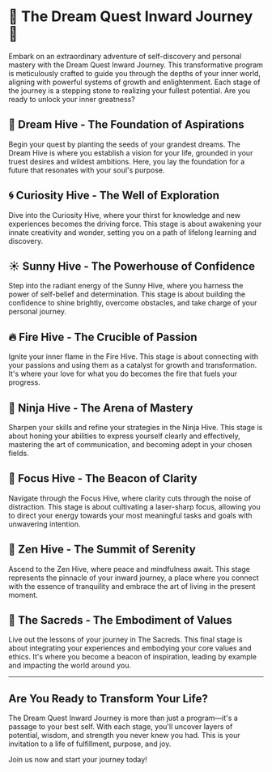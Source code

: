 # 🌟 The Dream Quest Inward Journey 🌟

Embark on an extraordinary adventure of self-discovery and personal mastery with the Dream Quest Inward Journey. This transformative program is meticulously crafted to guide you through the depths of your inner world, aligning with powerful systems of growth and enlightenment. Each stage of the journey is a stepping stone to realizing your fullest potential. Are you ready to unlock your inner greatness?

## 🌱 Dream Hive - The Foundation of Aspirations
Begin your quest by planting the seeds of your grandest dreams. The Dream Hive is where you establish a vision for your life, grounded in your truest desires and wildest ambitions. Here, you lay the foundation for a future that resonates with your soul's purpose.

## 🌀 Curiosity Hive - The Well of Exploration
Dive into the Curiosity Hive, where your thirst for knowledge and new experiences becomes the driving force. This stage is about awakening your innate creativity and wonder, setting you on a path of lifelong learning and discovery.

## ☀️ Sunny Hive - The Powerhouse of Confidence
Step into the radiant energy of the Sunny Hive, where you harness the power of self-belief and determination. This stage is about building the confidence to shine brightly, overcome obstacles, and take charge of your personal journey.

## 🔥 Fire Hive - The Crucible of Passion
Ignite your inner flame in the Fire Hive. This stage is about connecting with your passions and using them as a catalyst for growth and transformation. It's where your love for what you do becomes the fire that fuels your progress.

## 🥷 Ninja Hive - The Arena of Mastery
Sharpen your skills and refine your strategies in the Ninja Hive. This stage is about honing your abilities to express yourself clearly and effectively, mastering the art of communication, and becoming adept in your chosen fields.

## 🎯 Focus Hive - The Beacon of Clarity
Navigate through the Focus Hive, where clarity cuts through the noise of distraction. This stage is about cultivating a laser-sharp focus, allowing you to direct your energy towards your most meaningful tasks and goals with unwavering intention.

## 🧘 Zen Hive - The Summit of Serenity
Ascend to the Zen Hive, where peace and mindfulness await. This stage represents the pinnacle of your inward journey, a place where you connect with the essence of tranquility and embrace the art of living in the present moment.

## 🌟 The Sacreds - The Embodiment of Values
Live out the lessons of your journey in The Sacreds. This final stage is about integrating your experiences and embodying your core values and ethics. It's where you become a beacon of inspiration, leading by example and impacting the world around you.

---

## Are You Ready to Transform Your Life?

The Dream Quest Inward Journey is more than just a program—it's a passage to your best self. With each stage, you'll uncover layers of potential, wisdom, and strength you never knew you had. This is your invitation to a life of fulfillment, purpose, and joy.

Join us now and start your journey today!
